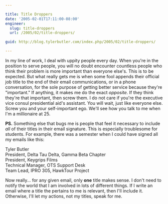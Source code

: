 ```yaml
---

title: Title Droppers
date: '2005-02-01T17:11:00-08:00'
engineer:
  slug: title-droppers
  url: /2005/02/title-droppers/

guid: http://blog.tylerbutler.com/index.php/2005/02/title-droppers/

---
```


In my line of work, I deal with uppity people every day. When you're in the
position to serve people, you will no doubt encounter countless people who
think their problem is more important than everyone else's. This is to be
expected. But what really gets me is when some fool appends their official job
title to the end of their email communications, or in a phone conversation,
for the sole purpose of getting better service because they're "important." If
anything, it makes me do the exact _opposite_. If they think they're that
important, then screw them. I do not care if you're the executive vice consul
presidential aid's assistant. You will wait, just like everyone else. Screw
you and your self-important ego. We'll see how you talk to me when I'm a
millionaire at 25.

  
**PS.** Something else that bugs me is people that feel it necessary to include _all_ of their titles in their email signature. This is especially troublesome for students. For example, there was a semester when I could have signed all my emails like this:
  
Tyler Butler  
President, Delta Tau Delta, Gamma Beta Chapter  
President, Keygrips Films  
Technical Manager, OTS Support Desk  
Team Lead, IPRO 305, HawkTour Project
  
Now really... for any given email, only **one** title makes sense. I don't
need to notify the world that I am involved in lots of different things. If I
write an email where a title the pertains to me is relevant, then I'll include
it. Otherwise, I'll let my actions, not my titles, speak for me.

